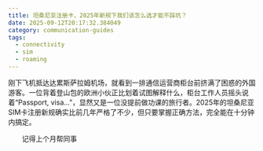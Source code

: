 ```yaml
---
title: 坦桑尼亚注册卡，2025年新规下我们该怎么选才能不踩坑？
date: 2025-09-12T20:17:32.384049
category: communication-guides
tags:
  - connectivity
  - sim
  - roaming
---
```


刚下飞机抵达达累斯萨拉姆机场，就看到一排通信运营商柜台前挤满了困惑的外国游客。一位背着登山包的欧洲小伙正比划着试图解释什么，柜台工作人员摇头说着“Passport, visa...”，显然又是一位没提前做功课的旅行者。2025年的坦桑尼亚SIM卡注册新规确实比前几年严格了不少，但只要掌握正确方法，完全能在十分钟内搞定。

　　记得上个月帮同事